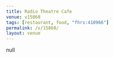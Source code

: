 ```yaml
---
title: Radio Theatre Cafe
venue: v15868
tags: [restaurant, food, "fhrs:410966"]
permalink: /v/15868/
layout: venue
---
```

null